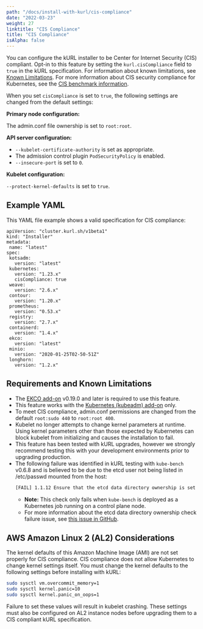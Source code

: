 ```yaml
---
path: "/docs/install-with-kurl/cis-compliance"
date: "2022-03-23"
weight: 27
linktitle: "CIS Compliance"
title: "CIS Compliance"
isAlpha: false
---
```

You can configure the kURL installer to be Center for Internet Security (CIS) compliant. Opt-in to this feature by setting the `kurl.cisCompliance` field to `true` in the kURL specification. For information about known limitations, see [Known Limitations](#known-limitations). For more information about CIS security compliance for Kubernetes, see the [CIS benchmark information](https://www.cisecurity.org/benchmark/kubernetes).

When you set `cisCompliance` is set to `true`, the following settings are changed from the default settings:

**Primary node configuration:**

The admin.conf file ownership is set to `root:root`.

**API server configuration:**

* `--kubelet-certificate-authority` is set as appropriate.
* The admission control plugin `PodSecurityPolicy` is enabled.
* `--insecure-port` is set to `0`.

**Kubelet configuration:**

`--protect-kernel-defaults` is set to `true`.

## Example YAML

This YAML file example shows a valid specification for CIS compliance:

```
apiVersion: "cluster.kurl.sh/v1beta1"
kind: "Installer"
metadata:
 name: "latest"
spec:
 kotsadm:
   version: "latest"
 kubernetes:
   version: "1.23.x"
   cisCompliance: true
 weave:
   version: "2.6.x"
 contour:
   version: "1.20.x"
 prometheus:
   version: "0.53.x"
 registry:
   version: "2.7.x"
 containerd:
   version: "1.4.x"
 ekco:
   version: "latest"
 minio:
   version: "2020-01-25T02-50-51Z"
 longhorn:
   version: "1.2.x"

```

## Requirements and Known Limitations

* The [EKCO add-on](/docs/add-ons/ekco) v0.19.0 and later is required to use this feature.
* This feature works with the [Kubernetes (kubeadm) add-on](https://kurl.sh/docs/add-ons/kubernetes) only.
* To meet CIS compliance, admin.conf permissions are changed from the default `root:sudo 440` to `root:root 400`.
* Kubelet no longer attempts to change kernel parameters at runtime. Using kernel parameters other than those expected by Kubernetes can block kubelet from initializing and causes the installation to fail.
* This feature has been tested with kURL upgrades, however we strongly recommend testing this with your development environments prior to upgrading production.
* The following failure was identified in kURL testing with `kube-bench` v0.6.8 and is believed to be due to the etcd user not being listed in /etc/passwd mounted from the host:
    ```bash
    [FAIL] 1.1.12 Ensure that the etcd data directory ownership is set to etcd:etcd (Automated)
    ```
    * **Note:** This check only fails when `kube-bench` is deployed as a Kubernetes job running on a control plane node.
    * For more information about the etcd data directory ownership check failure issue, see [this issue in GitHub](https://github.com/aquasecurity/kube-bench/issues/1221).

## AWS Amazon Linux 2 (AL2) Considerations
The kernel defaults of this Amazon Machine Image (AMI) are not set properly for CIS compliance. CIS compliance does not allow Kubernetes to change kernel settings itself. You must change the kernel defaults to the following settings before installing with kURL:

``` bash
sudo sysctl vm.overcommit_memory=1
sudo sysctl kernel.panic=10
sudo sysctl kernel.panic_on_oops=1
```

Failure to set these values will result in kubelet crashing.
These settings must also be configured on AL2 instance nodes before upgrading them to a CIS compliant kURL specification.
